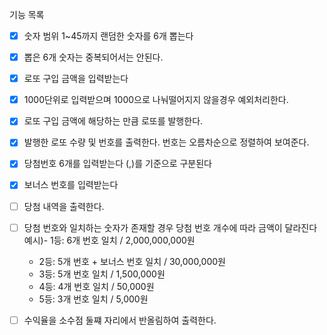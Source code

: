 기능 목록

- [x] 숫자 범위 1~45까지 랜덤한 숫자를 6개 뽑는다
- [x] 뽑은 6개 숫자는 중복되어서는 안된다.

- [x] 로또 구입 금액을 입력받는다
- [x] 1000단위로 입력받으며 1000으로 나눠떨어지지 않을경우 예외처리한다.

- [x] 로또 구입 금액에 해당하는 만큼 로또를 발행한다.
- [x] 발행한 로또 수량 및 번호를 출력한다. 번호는 오름차순으로 정렬하여 보여준다.

- [x] 당첨번호 6개를 입력받는다 (,)를 기준으로 구분된다

- [x] 보너스 번호를 입력받는다 


- [ ] 당첨 내역을 출력한다.

- [ ] 당첨 번호와 일치하는 숫자가 존재할 경우 당첨 번호 개수에 따라 금액이 달라진다
예시)- 1등: 6개 번호 일치 / 2,000,000,000원
    - 2등: 5개 번호 + 보너스 번호 일치 / 30,000,000원
    - 3등: 5개 번호 일치 / 1,500,000원
    - 4등: 4개 번호 일치 / 50,000원
    - 5등: 3개 번호 일치 / 5,000원

- [ ] 수익율을 소수점 둘쨰 자리에서 반올림하여 출력한다.